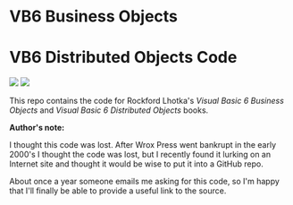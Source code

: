 VB6 Business Objects==============VB6 Distributed Objects Code===================![](https://raw.github.com/MarimerLLC/csla-vb6/master/images/107X.png) ![](https://raw.github.com/MarimerLLC/csla-vb6/master/images/2076.png) This repo contains the code for Rockford Lhotka's *Visual Basic 6 Business Objects* and *Visual Basic 6 Distributed Objects* books.**Author's note:** I thought this code was lost. After Wrox Press went bankrupt in the early 2000's I thought the code was lost, but I recently found it lurking on an Internet site and thought it would be wise to put it into a GitHub repo.About once a year someone emails me asking for this code, so I'm happy that I'll finally be able to provide a useful link to the source.